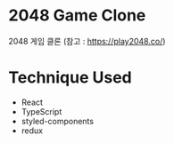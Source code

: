 # 2048 Game Clone

2048 게임 클론
(참고 : https://play2048.co/)

# Technique Used

- React
- TypeScript
- styled-components
- redux
